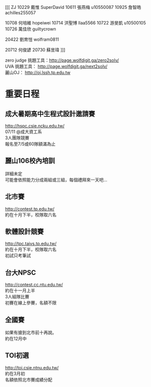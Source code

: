 [[[
		ZJ
10229	戴惟	SuperDavid
10611	張燕梅	u10550087
10925	詹智皓	achilles255057
		
10708	何培維	hopeiwei
10714	洪聖博	llaa5566
10722	游旻凱	u10500105
10726	萬佳欣	guiltycrown
		
20422	劉育愷	wolfram0811
		
20712	何俊諺	
20730	蘇昱瑋	
]]]

zero judge 挑題工具：http://page.wolfdigit.ga/zero2solv/  
UVA 挑題工具： http://page.wolfdigit.ga/next2solv/  
麗山OJ： http://oj.lssh.tp.edu.tw

# 重要日程

## 成大暑期高中生程式設計邀請賽
http://hspc.csie.ncku.edu.tw/  
07/11 @成大資工系  
3人團隊競賽  
報名至7/5或60隊額滿為止

## 麗山106校內培訓
詳細未定  
可能會依照能力分成兩組或三組，每個禮拜來一天吧...

## 北市賽
http://contest.tp.edu.tw/  
約在十月下半，校隊取六名

## 軟體設計競賽
http://tpc.taivs.tp.edu.tw/  
約在十月下半，校隊取六名  
初試只考筆試

## 台大NPSC
http://contest.cc.ntu.edu.tw/  
約在十一月上半  
3人組隊比賽  
初賽在線上參賽，名額不限

## 全國賽
如果有搶到北市前十再說。  
約在12月中

## TOI初選
http://toi.csie.ntnu.edu.tw/  
約在3月初  
名額依照北市賽成績分配
